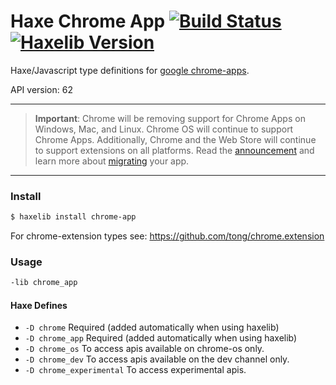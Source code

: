 
# Haxe Chrome App [![Build Status](https://travis-ci.org/tong/chrome.app.svg?branch=master)](https://travis-ci.org/tong/chrome.app) [![Haxelib Version](https://img.shields.io/github/tag/tong/chrome.app.svg?style=flat&label=haxelib)](https://lib.haxe.org/p/chrome-app)

Haxe/Javascript type definitions for [google chrome-apps](https://developer.chrome.com/apps/api_index).

API version: 62

---

> __Important__: Chrome will be removing support for Chrome Apps on Windows, Mac, and Linux. Chrome OS will continue to support Chrome Apps. Additionally, Chrome and the Web Store will continue to support extensions on all platforms. Read the [announcement](http://blog.chromium.org/2016/08/from-chrome-apps-to-web.html) and learn more about [migrating](https://developers.chrome.com/apps/migration) your app.

---

### Install
```sh
$ haxelib install chrome-app
```

For chrome-extension types see: https://github.com/tong/chrome.extension


### Usage
```sh
-lib chrome_app
```


#### Haxe Defines

* `-D chrome`  Required (added automatically when using haxelib)
* `-D chrome_app`  Required (added automatically when using haxelib)
* `-D chrome_os`  To access apis available on chrome-os only.
* `-D chrome_dev`  To access apis available on the dev channel only.
* `-D chrome_experimental`  To access experimental apis.
